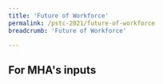 ```yaml
---
title: 'Future of Workforce'
permalink: /pstc-2021/future-of-workforce
breadcrumb: 'Future of Workforce'

---
```


## For MHA's inputs
